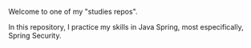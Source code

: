 Welcome to one of my "studies repos".

In this repository, I practice my skills in Java Spring, most especifically, Spring Security.
